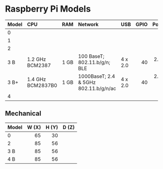# Raspberry Pi Models

| Model | CPU               | RAM  | Network                               | USB     | GPIO | Power |
| :---  | :---              | ---: | :---                                  | :---    | ---: | ---:  |
| 0     |
| 1     |
| 2     |
| 3 B   | 1.2 GHz BCM2387   | 1 GB | 100 BaseT; 802.11.b/g/n; BLE          | 4 x 2.0 | 40  | 2.5 A; µB |
| 3 B+  | 1.4 GHz BCM2837B0 | 1 GB | 1000BaseT; 2.4 & 5GHz 802.11.b/g/n/ac | 4 x 2.0 | 40  | 2.5 A; µB / POE |
| 4     |

## Mechanical

| Model | W (X) | H (Y) | D (Z) |
| :---  | ---:  | ---:  | ---:  |
| 0     | 65    | 30    |
| 2     | 85    | 56    |
| 3 B   | 85    | 56    |
| 4 B   | 85    | 56    |
